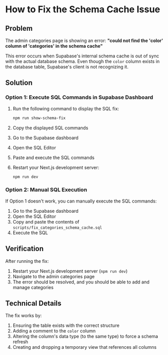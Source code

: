 # How to Fix the Schema Cache Issue

## Problem

The admin categories page is showing an error: **"could not find the 'color' column of 'categories' in the schema cache"**

This error occurs when Supabase's internal schema cache is out of sync with the actual database schema. Even though the `color` column exists in the database table, Supabase's client is not recognizing it.

## Solution

### Option 1: Execute SQL Commands in Supabase Dashboard

1. Run the following command to display the SQL fix:
   ```bash
   npm run show-schema-fix
   ```

2. Copy the displayed SQL commands

3. Go to the Supabase dashboard

4. Open the SQL Editor

5. Paste and execute the SQL commands

6. Restart your Next.js development server:
   ```bash
   npm run dev
   ```

### Option 2: Manual SQL Execution

If Option 1 doesn't work, you can manually execute the SQL commands:

1. Go to the Supabase dashboard
2. Open the SQL Editor
3. Copy and paste the contents of `scripts/fix_categories_schema_cache.sql`
4. Execute the SQL

## Verification

After running the fix:

1. Restart your Next.js development server (`npm run dev`)
2. Navigate to the admin categories page
3. The error should be resolved, and you should be able to add and manage categories

## Technical Details

The fix works by:

1. Ensuring the table exists with the correct structure
2. Adding a comment to the `color` column
3. Altering the column's data type (to the same type) to force a schema refresh
4. Creating and dropping a temporary view that references all columns